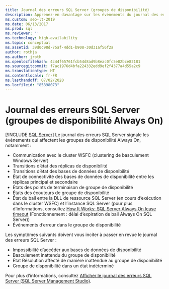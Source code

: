 ```yaml
---
title: Journal des erreurs SQL Server (groupes de disponibilité)
description: Apprenez-en davantage sur les événements du journal des erreurs SQL Server qui affectent les groupes de disponibilité Always On et les symptômes qui doivent conduire à l’examen du journal des erreurs.
ms.custom: seo-lt-2019
ms.date: 06/13/2017
ms.prod: sql
ms.reviewer: ''
ms.technology: high-availability
ms.topic: conceptual
ms.assetid: 39d0c98d-75af-4dd1-b908-30d31af56f2a
author: rothja
ms.author: jroth
ms.openlocfilehash: 4c44f65761fcb54d8ad9b8eac0fc5e02bce82181
ms.sourcegitcommit: f7ac1976d4bfa224332edd9ef2f4377a4d55a2c9
ms.translationtype: HT
ms.contentlocale: fr-FR
ms.lasthandoff: 07/02/2020
ms.locfileid: "85898073"
---
```

# <a name="sql-server-error-log-always-on-availability-groups"></a>Journal des erreurs SQL Server (groupes de disponibilité Always On)
[!INCLUDE [SQL Server](../../../includes/applies-to-version/sqlserver.md)]
  Le journal des erreurs SQL Server signale les événements qui affectent les groupes de disponibilité Always On, notamment :  
  
-   Communication avec le cluster WSFC (clustering de basculement Windows Server)    
-   Transitions d’état des réplicas de disponibilité    
-   Transitions d’état des bases de données de disponibilité    
-   État de connectivité des bases de données de disponibilité entre les réplicas principal et secondaire    
-   États des points de terminaison de groupe de disponibilité    
-   États des écouteurs de groupe de disponibilité    
-   État du bail entre la DLL de ressource SQL Server (en cours d’exécution dans le cluster WSFC) et l’instance SQL Server (pour plus d’informations, consultez [How It Works: SQL Server Always On lease timeout](https://blogs.msdn.com/b/psssql/archive/2012/09/07/how-it-works-sql-server-alwayson-lease-timeout.aspx) (Fonctionnement : délai d’expiration de bail Always On SQL Server))    
-   Événements d’erreur dans le groupe de disponibilité  

Les symptômes suivants doivent vous inciter à passer en revue le journal des erreurs SQL Server :  

-   Impossibilité d’accéder aux bases de données de disponibilité    
-   Basculement inattendu du groupe de disponibilité    
-   État Résolution affecté de manière inattendue au groupe de disponibilité    
-   Groupe de disponibilité dans un état indéterminé  
  
Pour plus d’informations, consultez [Afficher le journal des erreurs SQL Server &#40;SQL Server Management Studio&#41;](~/relational-databases/performance/view-the-sql-server-error-log-sql-server-management-studio.md).  
  
  
